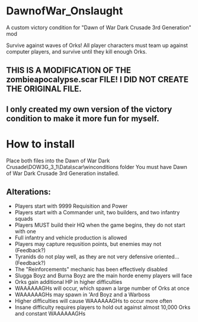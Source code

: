 # DawnofWar_Onslaught
A custom victory condition for "Dawn of War Dark Crusade 3rd Generation" mod

Survive against waves of Orks! All player characters must team up against computer players, and survive until they kill enough Orks.

## THIS IS A MODIFICATION OF THE zombieapocalypse.scar FILE! I DID NOT CREATE THE ORIGINAL FILE.
## I only created my own version of the victory condition to make it more fun for myself.

# How to install
Place both files into the Dawn of War Dark Crusade\DOW3G_3_1\Data\scar\winconditions folder
You must have Dawn of War Dark Crusade 3rd Generation installed.

## Alterations:
- Players start with 9999 Requisition and Power
- Players start with a Commander unit, two builders, and two infantry squads
- Players MUST build their HQ when the game begins, they do not start with one
- Full infantry and vehicle production is allowed
- Players may capture requsition points, but enemies may not (Feedback?)
- Tyranids do not play well, as they are not very defensive oriented... (Feedback?)
- The "Reinforcements" mechanic has been effectively disabled
- Slugga Boyz and Burna Boyz are the main horde enemy players will face
- Orks gain additional HP in higher difficulties
- WAAAAAAGHs will occur, which spawn a large number of Orks at once
- WAAAAAAGHs may spawn in 'Ard Boyz and a Warboss
- Higher difficulties will cause WAAAAAAGHs to occur more often
- Insane difficulty requires players to hold out against almost 10,000 Orks and constant WAAAAAAGHs
